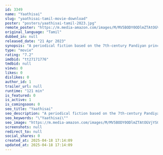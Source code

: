 ```yaml
---
id: 3349
name: "Yaathisai"
slug: "yaathisai-tamil-movie-download"
poster: "posters/yaathisai-tamil-2023.jpg"
remote_poster: "https://m.media-amazon.com/images/M/MV5BODY0ODlmZTAtOGVjYS00NmY4LWI1NGYtNWFjNWNiYjRkZTY1XkEyXkFqcGc@._V1_SX300.jpg"
original_language: "Tamil"
dubbed_in: null
released_date: "21 Apr 2023"
synopsis: "A periodical fiction based on the 7th-century Pandiyan prince Ranadheeran who ruled during a time when the Chola dynasty lost its power and its people were forced to live in the woods."
type: "movie"
rating: "7.2"
imdbid: "tt27171776"
tmdbid: null
views: 0
likes: 0
dislikes: 0
author_id: 1
trailer_url: null
runtime: "121 min"
is_featured: 0
is_active: 1
is_comingsoon: 0
seo_title: "Yaathisai"
seo_description: "A periodical fiction based on the 7th-century Pandiyan prince Ranadheeran who ruled during a time when the Chola dynasty lost its power and its people were forced to live in the woods."
seo_keywords: "\"Yaathisai\""
seo_image: "https://m.media-amazon.com/images/M/MV5BODY0ODlmZTAtOGVjYS00NmY4LWI1NGYtNWFjNWNiYjRkZTY1XkEyXkFqcGc@._V1_SX300.jpg"
screenshots: null
redirect_to: null
social_shares: 0
created_at: 2025-04-18 17:14:09
updated_at: 2025-04-18 17:14:09
---
```


